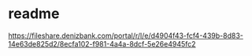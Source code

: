 # readme
https://fileshare.denizbank.com/portal/r/l/e/d4904f43-fcf4-439b-8d83-14e63de825d2/8ecfa102-f981-4a4a-8dcf-5e26e4945fc2
